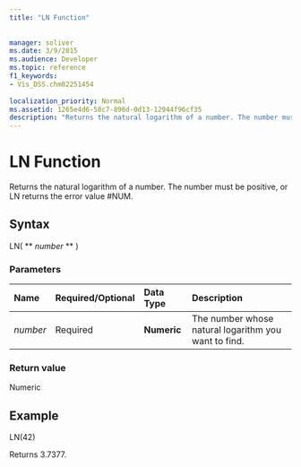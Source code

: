 ```yaml
---
title: "LN Function"
 
 
manager: soliver
ms.date: 3/9/2015
ms.audience: Developer
ms.topic: reference
f1_keywords:
- Vis_DSS.chm82251454
 
localization_priority: Normal
ms.assetid: 1265e4d6-58c7-896d-0d13-12944f96cf35
description: "Returns the natural logarithm of a number. The number must be positive, or LN returns the error value #NUM."
---
```


# LN Function

Returns the natural logarithm of a number. The number must be positive, or LN returns the error value #NUM.
  
## Syntax

LN( ** *number* ** ) 
  
### Parameters

|**Name**|**Required/Optional**|**Data Type**|**Description**|
|:-----|:-----|:-----|:-----|
| _number_ <br/> |Required  <br/> |**Numeric** <br/> | The number whose natural logarithm you want to find.  <br/> |
   
### Return value

Numeric
  
## Example

LN(42) 
  
Returns 3.7377. 
  


